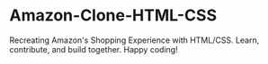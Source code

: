 # Amazon-Clone-HTML-CSS
Recreating Amazon's Shopping Experience with HTML/CSS. Learn, contribute, and build together. Happy coding!
